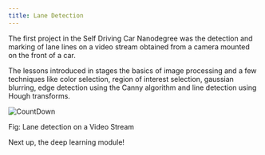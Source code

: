 ```yaml
---
title: Lane Detection
---
```


The first project in the Self Driving Car Nanodegree was the detection and marking of lane lines on a video stream obtained from a camera mounted on the front of a car.

The lessons introduced in stages the basics of image processing and a few techniques like color selection, region of interest selection, gaussian blurring, edge detection using the Canny algorithm and line detection using Hough transforms.

![CountDown]({{site.url}}/images/lane-detection.gif)
<div class="align-center">Fig: Lane detection on a Video Stream</div>

Next up, the deep learning module!